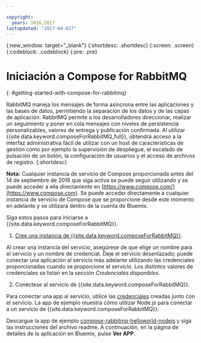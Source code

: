 ```yaml
---

copyright:
  years: 2016,2017
lastupdated: "2017-04-027"
---
```


{:new_window: target="_blank"}
{:shortdesc: .shortdesc}
{:screen: .screen}
{:codeblock: .codeblock}
{:pre: .pre}

# Iniciación a Compose for RabbitMQ
{: #getting-started-with-compose-for-rabbitmq}

RabbitMQ maneja los mensajes de forma asíncrona entre las aplicaciones y las bases de datos, permitiendo la separación de los datos y de las capas de aplicación. RabbitMQ permite a los desarrolladores direccionar, realizar un seguimiento y poner en cola mensajes con niveles de persistencia personalizables, valores de entrega y publicación confirmada. Al utilizar {{site.data.keyword.composeForRabbitMQ_full}}, obtendrá acceso a la interfaz administrativa fácil de utilizar con un host de características de gestión como por ejemplo la supervisión de despliegue, el escalado de pulsación de un botón, la configuración de usuarios y el acceso de archivos de registro.
{:shortdesc}

**Nota:** Cualquier instancia de servicio de Compose proporcionada antes del 14 de septiembre de 2016 que siga activa se puede seguir utilizando y se puede acceder a ella directamente en [https://www.compose.com/](https://www.compose.com). Se puede acceder directamente a cualquier instancia de servicio de Compose que se proporcione desde este momento en adelante y se utilizará dentro de la cuenta de Bluemix.

Siga estos pasos para iniciarse a {{site.data.keyword.composeForRabbitMQ}}.

1. [Cree una instancia de {{site.data.keyword.composeForRabbitMQ}}](https://console.ng.bluemix.net/catalog/services/compose-for-rabbitmq/).

  Al crear una instancia del servicio, asegúrese de que elige un nombre para el servicio y un nombre de credencial. Deje el servicio desenlazado; puede conectar una aplicación al servicio más adelante utilizando las credenciales proporcionadas cuando se proporcione el servicio.  Los distintos valores de credenciales se listan en la sección *Credenciales disponibles*.

2. Conéctese al servicio de {{site.data.keyword.composeForRabbitMQ}}.

  Para conectar una app al servicio, utilice las [credenciales](./credentials.html) creadas junto con el servicio. La app de ejemplo muestra cómo utilizar Node.js para conectar a un servicio de {{site.data.keyword.composeForRabbitMQ}}.

  Descargue la app de ejemplo [compose-rabbitmq-helloworld-nodejs](https://github.com/IBM-Bluemix/compose-rabbitmq-helloworld-nodejs) y siga las instrucciones del archivo readme. A continuación, en la página de detalles de la aplicación en Bluemix, pulse **Ver APP**.
